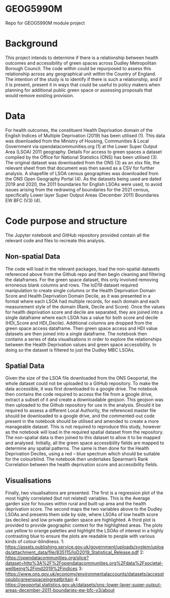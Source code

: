 # GEOG5990M
Repo for GEOG5990M module project
# Background 
This project intends to determine if there is a relationship between health outcomes and accessibility of green spaces across Dudley Metropolitan Borough Council. The code within could be repurposed to assess this relationship across any geographical unit within the Country of England. 
The intention of the study is to identify if there is such a relationship, and if it is present, present it in ways that could be useful to policy makers when planning for additional public green space or assessing proposals that would remove existing provision. 
# Data
For health outcomes, the constituent Health Deprivation domain of the English Indices of Multiple Deprivation (2019) has been utilised (1). This data was downloaded from the Ministry of Housing, Communities & Local Government via opendatacommunities.org (1) at the Lower Super Output Area (LSOA) 2011 geography. Details 
For access to green spaces a dataset compiled by the Office for National Statistics (ONS) has been utilised (3). The original dataset was downloaded from the ONS (3) as an xlsx file, the relevant sheet from that document was then saved as a CSV for further analysis. 
A shapefile of LSOA census geographies was downloaded from the ONS Open Geography Portal (4). As the datasets being used are dated 2019 and 2020, the 2011 boundaries for English LSOAs were used, to avoid issues arising from the redrawing of boundaries for the 2021 census, specifically Lower layer Super Output Areas (December 2011) Boundaries EW BFC (V3) (4). 
# Code purpose and structure
The Jupyter notebook and GitHub repository provided contain all the relevant code and files to recreate this analysis. 
## Non-spatial Data
The code will load in the relevant packages, load the non-spatial datasets referenced above from the Github repo and then begin cleaning and filtering the dataframes. For the green space dataset, this only involved removing erroneous blank columns and rows. 
The IoD19 dataset required manipulation to create single columns or the Health Deprivation Domain Score and Health Deprivation Domain Decile, as it was presented in a format where each LSOA had multiple records, for each domain and each measurement style of the domain (Rank, Decile and Score). Once the values for health deprivation score and decile are separated, they are joined into a single dataframe where each LSOA has a value for both score and decile (HDI_Score and HDI_Decile).
Additional columns are dropped from the green space access dataframe. Then green space access and HDI value datasets are then joined into a single dataframe. 
The notebook then contains a series of data visualisations in order to explore the relationships between the Health Deprivation values and green space accessibility. In doing so the dataset is filtered to just the Dudley MBC LSOAs. 
## Spatial Data
Given the size of the LSOA file downloaded from the ONS Geoportal, the whole dataset could not be uploaded to a GitHub repository. To make the data accessible, it was first downloaded to a google drive. The notebook then contains the code required to access the file from a google drive, extract a subset of it and create a downloadable geojson. This geojson was then uploaded to the Github repository for use in the analysis. 
Should it be required to assess a different Local Authority, the referenced master file should be downloaded to a google drive, and the commented-out code present in the notebook should be utilised and amended to create a more manageable dataset. This is not required to reproduce this study, however as the notebook will load in the required spatial dataset from the repository. 
The non-spatial data is then joined to this dataset to allow it to be mapped and analysed. 
Initially, all the green space accessibility fields are mapped to determine any spatial patterns. The same is then done for the Health Deprivation Deciles, using a red – blue spectrum which should be suitable for the colourblind. 
The notebook then undertakes Spearman’s Rank Correlation between the health deprivation score and accessibility fields. 
## Visualisations
Finally, two visualisations are presented. The first is a regression plot of the most highly correlated (but not related) variables. This is the Average garden size for houses within rural and built-up area and the health deprivation score. 
The second maps the two variables above to the Dudley LSOAs and presents them side by side, where LSOAs of low health score (as deciles) and low private garden space are highlighted. A third plot is provided to provide geographic context for the highlighted areas. 
The plots use yellow to orange palettes and highlight the LSOAs of interest in a highly contrasting blue to ensure the plots are readable to people with various kinds of colour-blindness. 
1: https://assets.publishing.service.gov.uk/government/uploads/system/uploads/attachment_data/file/835115/IoD2019_Statistical_Release.pdf
2: https://opendatacommunities.org/slice?dataset=http%3A%2F%2Fopendatacommunities.org%2Fdata%2Fsocietal-wellbeing%2Fimd2019%2Findices
3: https://www.ons.gov.uk/economy/environmentalaccounts/datasets/accesstopublicgreenspaceingreatbritain
4: https://geoportal.statistics.gov.uk/datasets/ons::lower-layer-super-output-areas-december-2011-boundaries-ew-bfc-v3/about
